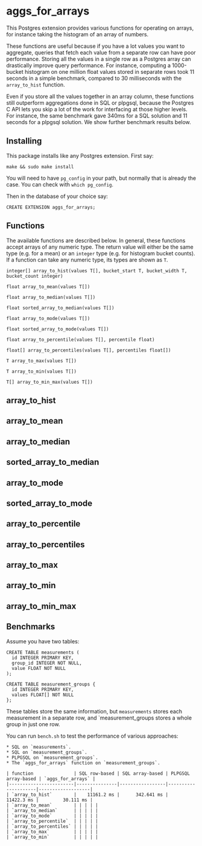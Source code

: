 aggs_for_arrays
===============

This Postgres extension provides various functions for operating on arrays,
for instance taking the histogram of an array of numbers.

These functions are useful because if you have a lot values you want to aggregate,
queries that fetch each value from a separate row can have poor performance.
Storing all the values in a single row as a Postgres array
can drastically improve query performance.
For instance, computing a 1000-bucket histogram on one million float values
stored in separate rows took 11 seconds in a simple benchmark,
compared to 30 milliseconds with the `array_to_hist` function.

Even if you store all the values together in an array column,
these functions still outperform aggregations done in SQL or plpgsql,
because the Postgres C API lets you skip a lot of the work
for interfacing at those higher levels.
For instance, the same benchmark gave 340ms for a SQL solution
and 11 seconds for a plpgsql solution.
We show further benchmark results below.


Installing
----------

This package installs like any Postgres extension. First say:

    make && sudo make install

You will need to have `pg_config` in your path,
but normally that is already the case.
You can check with `which pg_config`.

Then in the database of your choice say:

    CREATE EXTENSION aggs_for_arrays;


Functions
---------

The available functions are described below.
In general, these functions accept arrays of any numeric type.
The return value will either be the same type (e.g. for a mean)
or an `integer` type (e.g. for histogram bucket counts).
If a function can take any numeric type,
its types are shown as `T`.

`integer[] array_to_hist(values T[], bucket_start T, bucket_width T, bucket_count integer)`

`float array_to_mean(values T[])`

`float array_to_median(values T[])`

`float sorted_array_to_median(values T[])`

`float array_to_mode(values T[])`

`float sorted_array_to_mode(values T[])`

`float array_to_percentile(values T[], percentile float)`

`float[] array_to_percentiles(values T[], percentiles float[])`

`T array_to_max(values T[])`

`T array_to_min(values T[])`

`T[] array_to_min_max(values T[])`

## array_to_hist
## array_to_mean
## array_to_median
## sorted_array_to_median
## array_to_mode
## sorted_array_to_mode
## array_to_percentile
## array_to_percentiles
## array_to_max
## array_to_min
## array_to_min_max




Benchmarks
----------

Assume you have two tables:

    CREATE TABLE measurements (
      id INTEGER PRIMARY KEY,
      group_id INTEGER NOT NULL,
      value FLOAT NOT NULL
    );

    CREATE TABLE measurement_groups {
      id INTEGER PRIMARY KEY,
      values FLOAT[] NOT NULL
    };

These tables store the same information,
but `measurements` stores each measurement in a separate row,
and `measurement_groups stores a whole group in just one row.

You can run `bench.sh` to test the performance of various approaches:

    * SQL on `measurements`.
    * SQL on `measurement_groups`.
    * PLPGSQL on `measurement_groups`.
    * The `aggs_for_arrays` function on `measurement_groups`.

    | function               | SQL row-based | SQL array-based | PLPGSQL array-based | `aggs_for_arrays` |
    |------------------------|---------------|-----------------|---------------------|-------------------|
    | `array_to_hist`        |    11161.2 ms |      342.641 ms |          11422.3 ms |         30.111 ms |
    | `array_to_mean`        | | | | |
    | `array_to_median`      | | | | |
    | `array_to_mode`        | | | | |
    | `array_to_percentile`  | | | | |
    | `array_to_percentiles` | | | | |
    | `array_to_max`         | | | | |
    | `array_to_min`         | | | | |


